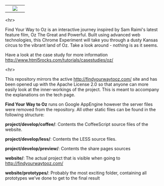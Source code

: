 <table><tr><td width='25%'></td><td><img src='http://findyourwaytooz.com/img/repo/symbol.jpg' /></td><td width='25%'></td></tr></table>



&lt;hr&gt;



Find Your Way to Oz is an interactive journey inspired by Sam Raimi's latest feature film, Oz The Great and Powerful.
Built using advanced web technologies, this Chrome Experiment will take you through a dusty Kansas circus to the vibrant land of Oz.  Take a look around - nothing is as it seems.

Have a look at the case study for more information http://www.html5rocks.com/tutorials/casestudies/oz/



&lt;hr&gt;



This repository mirrors the active http://findyourwaytooz.com/ site and has been opened up with the Apache License 2.0 so that anyone can more easily look at the inner-workings of the project. This is meant to accompany the explanations on the tech page.

**Find Your Way to Oz** runs on Google AppEngine however the server files were removed from the repository. All other static files can be found in the following structure:

**project/develop/coffee/**: Contents the CoffeeScript source files of the website.

**project/develop/less/**: Contents the LESS source files.

**project/develop/preview/**: Contents the share pages sources

**website/**: The actual project that is visible when going to http://findyourwaytooz.com/

**website/prototypes/**: Probably the most exciting folder, containing all prototypes we’ve done to get to the final result